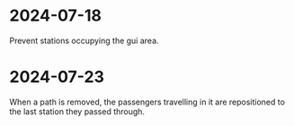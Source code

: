 # 2024-07-18

Prevent stations occupying the gui area.

# 2024-07-23

When a path is removed, the passengers travelling in it are repositioned to the last station they passed through.
